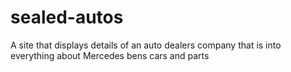 # sealed-autos
A site that displays details of an auto dealers company that is into everything about Mercedes bens cars and parts
